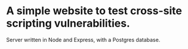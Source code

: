 <h1>A simple website to test cross-site scripting vulnerabilities.</h1>
Server written in Node and Express, with a Postgres database.
